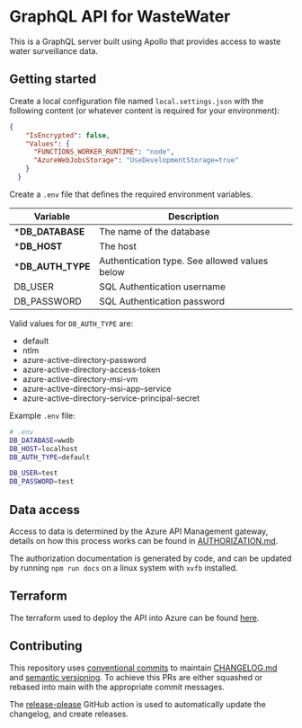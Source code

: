 # GraphQL API for WasteWater

This is a GraphQL server built using Apollo that provides access to waste
water surveillance data.

## Getting started

Create a local configuration file named `local.settings.json` with the following
content (or whatever content is required for your environment):

```json
{
    "IsEncrypted": false,
    "Values": {
      "FUNCTIONS_WORKER_RUNTIME": "node",
      "AzureWebJobsStorage": "UseDevelopmentStorage=true"
    }
  }
```

Create a `.env` file that defines the required environment variables.

| Variable          | Description                                   |
| ----------------- | --------------------------------------------- |
| ***DB_DATABASE**  | The name of the database                      |
| ***DB_HOST**      | The host                                      |
| ***DB_AUTH_TYPE** | Authentication type. See allowed values below |
| DB_USER           | SQL Authentication username                   |
| DB_PASSWORD       | SQL Authentication password                   |

Valid values for `DB_AUTH_TYPE` are:

  - default
  - ntlm
  - azure-active-directory-password
  - azure-active-directory-access-token
  - azure-active-directory-msi-vm
  - azure-active-directory-msi-app-service
  - azure-active-directory-service-principal-secret


Example `.env` file:

```bash
# .env
DB_DATABASE=wwdb
DB_HOST=localhost
DB_AUTH_TYPE=default

DB_USER=test
DB_PASSWORD=test
```

## Data access

Access to data is determined by the Azure API Management gateway, details on how
this process works can be found in [AUTHORIZATION.md](./docs/AUTHORIZATION.md).

The authorization documentation is generated by code, and can be updated by
running `npm run docs` on a linux system with `xvfb` installed.

## Terraform

The terraform used to deploy the API into Azure can be found [here](terraform).

## Contributing

This repository uses [conventional commits](https://www.conventionalcommits.org)
to maintain [CHANGELOG.md](CHANGELOG.md) and
[semantic versioning](https://semver.org/).  To achieve this PRs are either 
squashed or rebased into main with the appropriate commit messages.

The [release-please](https://github.com/googleapis/release-please) GitHub action
is used to automatically update the changelog, and create releases.
